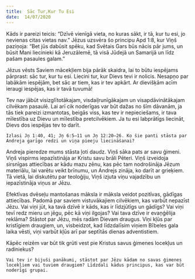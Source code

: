 ```yaml
---
title:  Sāc Tur,Kur Tu Esi
date:  14/07/2020
---
```


Kāds ir pareizi teicis: “Dzīvē vienīgā vieta, no kuras sākt, ir tā, kur tu esi, jo nevienas citas vietas nav.” Jēzus uzsvēra šo principu Apd 1:8, kur Viņš paziņoja: “Bet jūs dabūsit spēku, kad Svētais Gars būs nācis pār jums, un būsit Mani liecinieki kā Jeruzālemē, tā visā Jūdejā un Samarijā un līdz pašam pasaules galam.”

Jēzus vēsts Saviem mācekļiem bija pārāk skaidra, lai to būtu iespējams pārprast: sāc tur, kur tu esi. Liecini tur, kur Dievs tevi ir nolicis. Nesapņo par labākām iespējām, bet sāc ar tiem, kas ir tev apkārt. Ar dievišķām acīm ieraugi iespējas, kas ir tavā tuvumā!

Tev nav jābūt visizglītotākajam, visdaiļrunīgākajam un visapdāvinātākajam cilvēkam pasaulē. Lai arī cik noderīgas var būt dažas no šīm dāvanām, ja tās tiek pareizi izmantotas, beigās viss, kas tev ir nepieciešams, ir tava mīlestība uz Dievu un mīlestība pretcilvēkiem. Ja tu esi labprātīgs liecināt, Dievs dos iespējas tev to darīt.

`Izlasi Jņ 1:40, 41; Jņ 6:5–11 un Jņ 12:20–26. Ko šie panti stāsta par Andreja garīgo redzi un viņa pieeju liecināšanai?`

Andreja pieredze mums stāsta ļoti daudz. Viņš sāka pats ar savu ģimeni. Viņš vispirms iepazīstināja ar Kristu savu brāli Pēteri. Viņš izveidoja sirsnīgas attiecības ar kādu mazu zēnu, kas pēc tam nodrošināja Jēzum materiālu, lai varētu veikt brīnumu, un Andrejs zināja, ko darīt ar grieķiem. Tā vietā, lai diskutētu par teoloģiju, Viņš izjuta viņu vajadzību un iepazīstināja viņus ar Jēzu.

Efektīvas dvēseļu mantošanas māksla ir māksla veidot pozitīvas, gādīgas attiecības. Padomā par saviem vistuvākajiem cilvēkiem, kas varbūt nepazīst Jēzu. Vai viņi jūt, ka tavā dzīvē ir kāds, kas ir līdzjūtīgs un gādīgs? Vai viņi tevī redz mieru un jēgu, pēc kā viņi ilgojas? Vai tava dzīve ir evaņģēlija reklāma? Stāstot par Jēzu, mēs radām Dievam draugus. Viņi kļūs par kristīgiem draugiem, un, visbeidzot, kad līdzdalīsim viņiem Bībeles gala laika vēsti, viņi varbūt kļūs arī par septītās dienas adventistiem.

Kāpēc reizēm var būt tik grūti vest pie Kristus savus ģimenes locekļus un radiniekus?

`Vai tev ir bijuši panākumi, stāstot par Jēzu kādam no savas ģimenes locekļiem vai tuviem draugiem? Līdzdali kādus principus, kas var būt noderīgi grupai.`